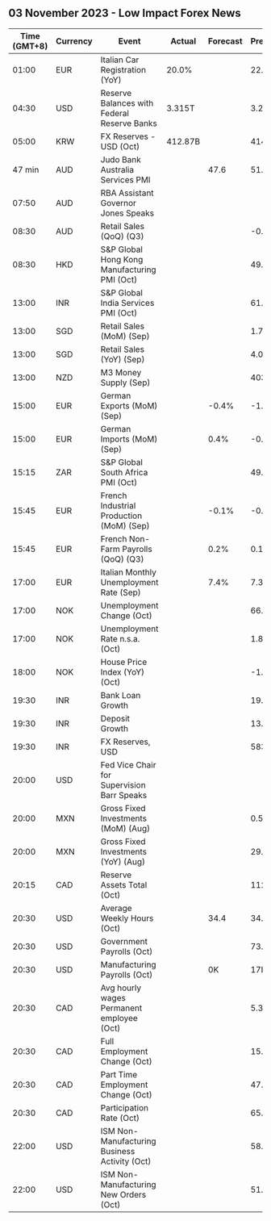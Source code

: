 ## 03 November 2023 - Low Impact Forex News

| Time (GMT+8) | Currency | Event | Actual | Forecast | Previous |
|------|----------|-------|--------|----------|----------|
| 01:00 | EUR | Italian Car Registration (YoY) | 20.0% |  | 22.8% |
| 04:30 | USD | Reserve Balances with Federal Reserve Banks | 3.315T |  | 3.264T |
| 05:00 | KRW | FX Reserves - USD (Oct) | 412.87B |  | 414.12B |
| 47 min | AUD | Judo Bank Australia Services PMI |  | 47.6 | 51.8 |
| 07:50 | AUD | RBA Assistant Governor Jones Speaks |  |  |  |
| 08:30 | AUD | Retail Sales (QoQ) (Q3) |  |  | -0.5% |
| 08:30 | HKD | S&P Global Hong Kong Manufacturing PMI (Oct) |  |  | 49.6 |
| 13:00 | INR | S&P Global India Services PMI (Oct) |  |  | 61.0 |
| 13:00 | SGD | Retail Sales (MoM) (Sep) |  |  | 1.7% |
| 13:00 | SGD | Retail Sales (YoY) (Sep) |  |  | 4.0% |
| 13:00 | NZD | M3 Money Supply (Sep) |  |  | 403.4B |
| 15:00 | EUR | German Exports (MoM) (Sep) |  | -0.4% | -1.2% |
| 15:00 | EUR | German Imports (MoM) (Sep) |  | 0.4% | -0.4% |
| 15:15 | ZAR | S&P Global South Africa PMI (Oct) |  |  | 49.9 |
| 15:45 | EUR | French Industrial Production (MoM) (Sep) |  | -0.1% | -0.3% |
| 15:45 | EUR | French Non-Farm Payrolls (QoQ) (Q3) |  | 0.2% | 0.1% |
| 17:00 | EUR | Italian Monthly Unemployment Rate (Sep) |  | 7.4% | 7.3% |
| 17:00 | NOK | Unemployment Change (Oct) |  |  | 66.39K |
| 17:00 | NOK | Unemployment Rate n.s.a. (Oct) |  |  | 1.80% |
| 18:00 | NOK | House Price Index (YoY) (Oct) |  |  | -1.30% |
| 19:30 | INR | Bank Loan Growth |  |  | 19.3% |
| 19:30 | INR | Deposit Growth |  |  | 13.6% |
| 19:30 | INR | FX Reserves, USD |  |  | 583.53B |
| 20:00 | USD | Fed Vice Chair for Supervision Barr Speaks |  |  |  |
| 20:00 | MXN | Gross Fixed Investments (MoM) (Aug) |  |  | 0.50% |
| 20:00 | MXN | Gross Fixed Investments (YoY) (Aug) |  |  | 29.10% |
| 20:15 | CAD | Reserve Assets Total (Oct) |  |  | 112.4B |
| 20:30 | USD | Average Weekly Hours (Oct) |  | 34.4 | 34.4 |
| 20:30 | USD | Government Payrolls (Oct) |  |  | 73.0K |
| 20:30 | USD | Manufacturing Payrolls (Oct) |  | 0K | 17K |
| 20:30 | CAD | Avg hourly wages Permanent employee (Oct) |  |  | 5.3% |
| 20:30 | CAD | Full Employment Change (Oct) |  |  | 15.8K |
| 20:30 | CAD | Part Time Employment Change (Oct) |  |  | 47.9K |
| 20:30 | CAD | Participation Rate (Oct) |  |  | 65.6% |
| 22:00 | USD | ISM Non-Manufacturing Business Activity (Oct) |  |  | 58.8 |
| 22:00 | USD | ISM Non-Manufacturing New Orders (Oct) |  |  | 51.8 |
